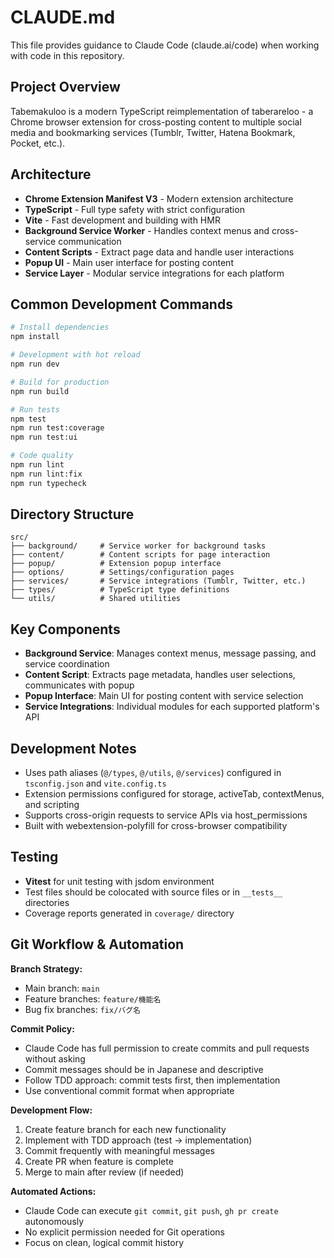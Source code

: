 # CLAUDE.md

This file provides guidance to Claude Code (claude.ai/code) when working with code in this repository.

## Project Overview

Tabemakuloo is a modern TypeScript reimplementation of taberareloo - a Chrome browser extension for cross-posting content to multiple social media and bookmarking services (Tumblr, Twitter, Hatena Bookmark, Pocket, etc.).

## Architecture

- **Chrome Extension Manifest V3** - Modern extension architecture
- **TypeScript** - Full type safety with strict configuration
- **Vite** - Fast development and building with HMR
- **Background Service Worker** - Handles context menus and cross-service communication
- **Content Scripts** - Extract page data and handle user interactions
- **Popup UI** - Main user interface for posting content
- **Service Layer** - Modular service integrations for each platform

## Common Development Commands

```bash
# Install dependencies
npm install

# Development with hot reload
npm run dev

# Build for production
npm run build

# Run tests
npm test
npm run test:coverage
npm run test:ui

# Code quality
npm run lint
npm run lint:fix
npm run typecheck
```

## Directory Structure

```
src/
├── background/     # Service worker for background tasks
├── content/        # Content scripts for page interaction
├── popup/          # Extension popup interface
├── options/        # Settings/configuration pages
├── services/       # Service integrations (Tumblr, Twitter, etc.)
├── types/          # TypeScript type definitions
└── utils/          # Shared utilities
```

## Key Components

- **Background Service**: Manages context menus, message passing, and service coordination
- **Content Script**: Extracts page metadata, handles user selections, communicates with popup
- **Popup Interface**: Main UI for posting content with service selection
- **Service Integrations**: Individual modules for each supported platform's API

## Development Notes

- Uses path aliases (`@/types`, `@/utils`, `@/services`) configured in `tsconfig.json` and `vite.config.ts`
- Extension permissions configured for storage, activeTab, contextMenus, and scripting
- Supports cross-origin requests to service APIs via host_permissions
- Built with webextension-polyfill for cross-browser compatibility

## Testing

- **Vitest** for unit testing with jsdom environment
- Test files should be colocated with source files or in `__tests__` directories
- Coverage reports generated in `coverage/` directory

## Git Workflow & Automation

**Branch Strategy:**
- Main branch: `main` 
- Feature branches: `feature/機能名`
- Bug fix branches: `fix/バグ名`

**Commit Policy:**
- Claude Code has full permission to create commits and pull requests without asking
- Commit messages should be in Japanese and descriptive
- Follow TDD approach: commit tests first, then implementation
- Use conventional commit format when appropriate

**Development Flow:**
1. Create feature branch for each new functionality
2. Implement with TDD approach (test → implementation)
3. Commit frequently with meaningful messages
4. Create PR when feature is complete
5. Merge to main after review (if needed)

**Automated Actions:**
- Claude Code can execute `git commit`, `git push`, `gh pr create` autonomously
- No explicit permission needed for Git operations
- Focus on clean, logical commit history